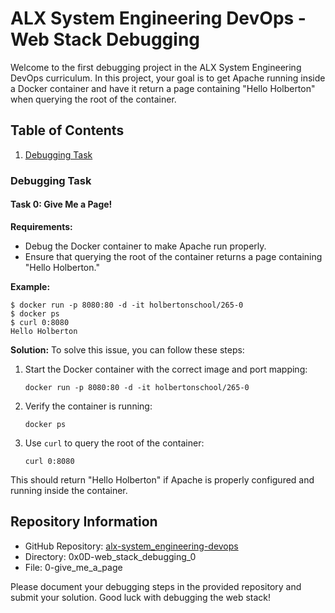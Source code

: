 # ALX System Engineering DevOps - Web Stack Debugging

Welcome to the first debugging project in the ALX System Engineering DevOps curriculum. In this project, 
your goal is to get Apache running inside a Docker container and have it return a page containing "Hello Holberton" 
when querying the root of the container.

## Table of Contents

1. [Debugging Task](#debugging-task)

### Debugging Task

#### Task 0: Give Me a Page!

**Requirements:**
- Debug the Docker container to make Apache run properly.
- Ensure that querying the root of the container returns a page containing "Hello Holberton."

**Example:**
```shell
$ docker run -p 8080:80 -d -it holbertonschool/265-0
$ docker ps
$ curl 0:8080
Hello Holberton
```

**Solution:**
To solve this issue, you can follow these steps:

1. Start the Docker container with the correct image and port mapping:
   ```shell
   docker run -p 8080:80 -d -it holbertonschool/265-0
   ```

2. Verify the container is running:
   ```shell
   docker ps
   ```

3. Use `curl` to query the root of the container:
   ```shell
   curl 0:8080
   ```

This should return "Hello Holberton" if Apache is properly configured and running inside the container.

## Repository Information

- GitHub Repository: [alx-system_engineering-devops](https://github.com/your-github-username/alx-system_engineering-devops)
- Directory: 0x0D-web_stack_debugging_0
- File: 0-give_me_a_page

Please document your debugging steps in the provided repository and submit your solution. Good luck with debugging the web stack!
